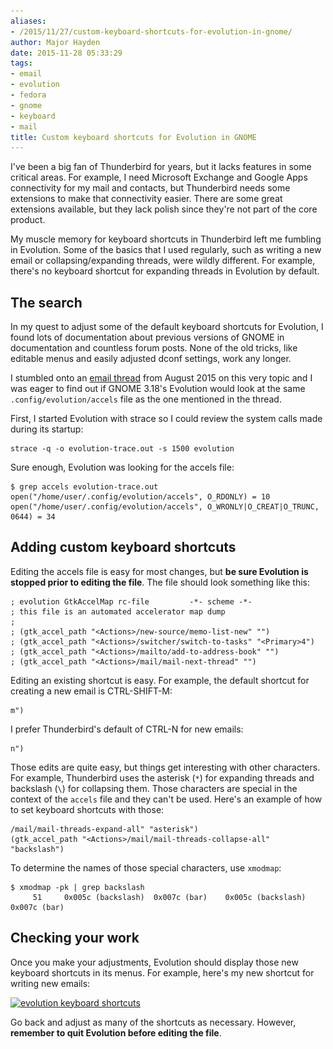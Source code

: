 ```yaml
---
aliases:
- /2015/11/27/custom-keyboard-shortcuts-for-evolution-in-gnome/
author: Major Hayden
date: 2015-11-28 05:33:29
tags:
- email
- evolution
- fedora
- gnome
- keyboard
- mail
title: Custom keyboard shortcuts for Evolution in GNOME
---
```


I've been a big fan of Thunderbird for years, but it lacks features in some critical areas. For example, I need Microsoft Exchange and Google Apps connectivity for my mail and contacts, but Thunderbird needs some extensions to make that connectivity easier. There are some great extensions available, but they lack polish since they're not part of the core product.

My muscle memory for keyboard shortcuts in Thunderbird left me fumbling in Evolution. Some of the basics that I used regularly, such as writing a new email or collapsing/expanding threads, were wildly different. For example, there's no keyboard shortcut for expanding threads in Evolution by default.

## The search

In my quest to adjust some of the default keyboard shortcuts for Evolution, I found lots of documentation about previous versions of GNOME in documentation and countless forum posts. None of the old tricks, like editable menus and easily adjusted dconf settings, work any longer.

I stumbled onto an [email thread][1] from August 2015 on this very topic and I was eager to find out if GNOME 3.18's Evolution would look at the same `.config/evolution/accels` file as the one mentioned in the thread.

First, I started Evolution with strace so I could review the system calls made during its startup:

```
strace -q -o evolution-trace.out -s 1500 evolution
```


Sure enough, Evolution was looking for the accels file:

```
$ grep accels evolution-trace.out
open("/home/user/.config/evolution/accels", O_RDONLY) = 10
open("/home/user/.config/evolution/accels", O_WRONLY|O_CREAT|O_TRUNC, 0644) = 34
```


## Adding custom keyboard shortcuts

Editing the accels file is easy for most changes, but **be sure Evolution is stopped prior to editing the file**. The file should look something like this:

```
; evolution GtkAccelMap rc-file         -*- scheme -*-
; this file is an automated accelerator map dump
;
; (gtk_accel_path "<Actions>/new-source/memo-list-new" "")
; (gtk_accel_path "<Actions>/switcher/switch-to-tasks" "<Primary>4")
; (gtk_accel_path "<Actions>/mailto/add-to-address-book" "")
; (gtk_accel_path "<Actions>/mail/mail-next-thread" "")
```


Editing an existing shortcut is easy. For example, the default shortcut for creating a new email is CTRL-SHIFT-M:

```
m")
```


I prefer Thunderbird's default of CTRL-N for new emails:

```
n")
```


Those edits are quite easy, but things get interesting with other characters. For example, Thunderbird uses the asterisk (`*`) for expanding threads and backslash (`\`) for collapsing them. Those characters are special in the context of the `accels` file and they can't be used. Here's an example of how to set keyboard shortcuts with those:

```
/mail/mail-threads-expand-all" "asterisk")
(gtk_accel_path "<Actions>/mail/mail-threads-collapse-all" "backslash")
```


To determine the names of those special characters, use `xmodmap`:

```
$ xmodmap -pk | grep backslash
     51     0x005c (backslash)  0x007c (bar)    0x005c (backslash)  0x007c (bar)
```


## Checking your work

Once you make your adjustments, Evolution should display those new keyboard shortcuts in its menus. For example, here's my new shortcut for writing new emails:

[<img src="/wp-content/uploads/2015/11/evolution_shortcut.png" alt="evolution keyboard shortcuts" width="660" height="101" class="aligncenter size-full wp-image-6009" srcset="/wp-content/uploads/2015/11/evolution_shortcut.png 660w, /wp-content/uploads/2015/11/evolution_shortcut-300x46.png 300w" sizes="(max-width: 660px) 100vw, 660px" />][2]

Go back and adjust as many of the shortcuts as necessary. However, **remember to quit Evolution before editing the file**.

 [1]: https://mail.gnome.org/archives/evolution-list/2015-August/msg00068.html
 [2]: /wp-content/uploads/2015/11/evolution_shortcut.png